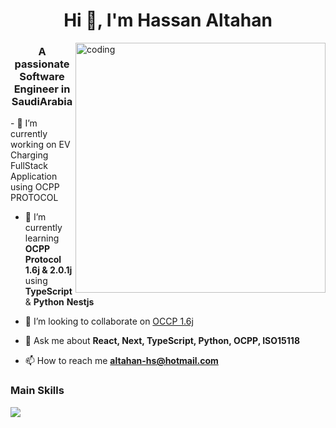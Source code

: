 <h1 align="center">Hi 👋, I'm Hassan Altahan</h1>
<img align="right" alt="coding" width="400" src="https://media0.giphy.com/media/v1.Y2lkPTc5MGI3NjExbTNvc2J3NG1pZDNoaTR0Mzljdnpna3J1ZTkzOTl5ZHRwbnBmZnJ5OSZlcD12MV9pbnRlcm5hbF9naWZfYnlfaWQmY3Q9Zw/O7fdFrKXQ2WCxYKLeT/giphy.webp">
<h3 align="center">A passionate Software Engineer in SaudiArabia</h3>
- 🔭 I’m currently working on EV Charging FullStack Application using OCPP PROTOCOL

- 🎋 I’m currently learning **OCPP Protocol 1.6j & 2.0.1j** using **TypeScript** & **Python** **Nestjs**


- 👯 I’m looking to collaborate on [OCCP 1.6j]((https://github.com/hpxix/OCPP-websocket))

- 💬 Ask me about **React, Next, TypeScript, Python, OCPP, ISO15118**

- 📫 How to reach me **altahan-hs@hotmail.com**


<h3 align="left">Main Skills</h3>

  <div align="left">
    <img src="https://skillicons.dev/icons?i=py,next,ts,nest,express,docker" />
  </div>

  
